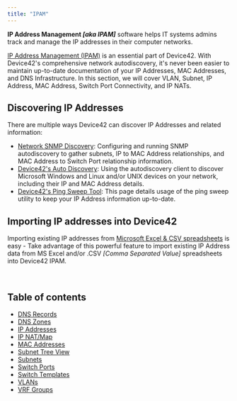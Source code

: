 ```yaml
---
title: "IPAM"
---
```


**IP Address Management _\[aka IPAM\]_** software helps IT systems admins track and manage the IP addresses in their computer networks.

[IP Address Management (IPAM)](https://www.device42.com/features/ip-address-management/) is an essential part of Device42. With Device42's comprehensive network autodiscovery, it's never been easier to maintain up-to-date documentation of your IP Addresses, MAC Addresses, and DNS Infrastructure. In this section, we will cover VLAN, Subnet, IP Address, MAC Address, Switch Port Connectivity, and IP NATs.

## Discovering IP Addresses

There are multiple ways Device42 can discover IP Addresses and related information:

- [Network SNMP Discovery](auto-discovery/network-auto-discovery.md): Configuring and running SNMP autodiscovery to gather subnets, IP to MAC Address relationships, and MAC Address to Switch Port relationship information.
- [Device42's Auto Discovery](auto-discovery/windows-and-hyper-v-auto-discovery.md): Using the autodiscovery client to discover Microsoft Windows and Linux and/or UNIX devices on your network, including their IP and MAC Address details.
- [Device42's Ping Sweep Tool](auto-discovery/d42-ping-sweep.md): This page details usage of the ping sweep utility to keep your IP Address information up-to-date.

## Importing IP addresses into Device42

Importing existing IP addresses from [Microsoft Excel & CSV spreadsheets](getstarted/importing-data-from-existing-spreadsheets.md) is easy - Take advantage of this powerful feature to import existing IP Address data from MS Excel and/or .CSV _\[Comma Separated Value\]_ spreadsheets into Device42 IPAM.

 


## Table of contents

- [DNS Records](infrastructure-management/ipam/dns-records.md)
- [DNS Zones](infrastructure-management/ipam/dns-zones.md)
- [IP Addresses](infrastructure-management/ipam/ip-addresses.md)
- [IP NAT/Map](infrastructure-management/ipam/ip-nat-map.md)
- [MAC Addresses](infrastructure-management/ipam/mac-addresses.md)
- [Subnet Tree View](infrastructure-management/ipam/subnet-tree-view.md)
- [Subnets](infrastructure-management/ipam/subnets.md)
- [Switch Ports](infrastructure-management/ipam/switch-ports.md)
- [Switch Templates](infrastructure-management/ipam/switch-templates.md)
- [VLANs](infrastructure-management/ipam/vlans.md)
- [VRF Groups](infrastructure-management/ipam/vrf-groups.md)
